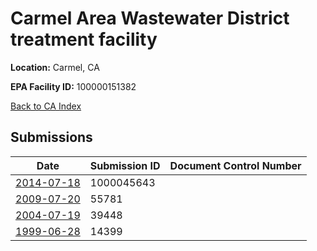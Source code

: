 # Carmel Area Wastewater District treatment facility

**Location:** Carmel, CA

**EPA Facility ID:** 100000151382

[Back to CA Index](../../index.md)

## Submissions

| Date | Submission ID | Document Control Number |
|------|--------------|-------------------------|
| [2014-07-18](submissions/1000045643.md) | 1000045643 |  |
| [2009-07-20](submissions/55781.md) | 55781 |  |
| [2004-07-19](submissions/39448.md) | 39448 |  |
| [1999-06-28](submissions/14399.md) | 14399 |  |
